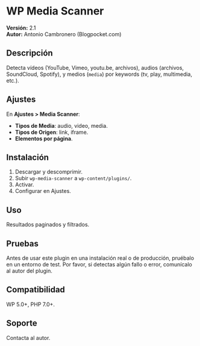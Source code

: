 # WP Media Scanner

**Versión:** 2.1  
**Autor:** Antonio Cambronero (Blogpocket.com)

## Descripción
Detecta vídeos (YouTube, Vimeo, youtu.be, archivos), audios (archivos, SoundCloud, Spotify), y medios (`media`) por keywords (tv, play, multimedia, etc.).

## Ajustes
En **Ajustes > Media Scanner**:
- **Tipos de Media**: audio, video, media.
- **Tipos de Origen**: link, iframe.
- **Elementos por página**.

## Instalación
1. Descargar y descomprimir.  
2. Subir `wp-media-scanner` a `wp-content/plugins/`.  
3. Activar.  
4. Configurar en Ajustes.

## Uso
Resultados paginados y filtrados.

## Pruebas
Antes de usar este plugin en una instalación real o de producción, pruébalo en un entorno de test. Por favor, si detectas algún fallo o error, comunícalo al autor del plugin.

## Compatibilidad
WP 5.0+, PHP 7.0+.

## Soporte
Contacta al autor.
